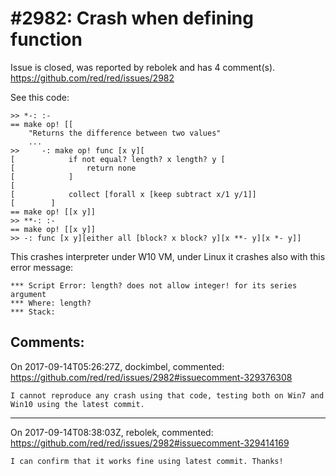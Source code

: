 
#2982: Crash when defining function
================================================================================
Issue is closed, was reported by rebolek and has 4 comment(s).
<https://github.com/red/red/issues/2982>

See this code:
```
>> *-: :-
== make op! [[
    "Returns the difference between two values" 
    ...
>>     -: make op! func [x y][
[            if not equal? length? x length? y [
[                return none
[            ]
[    
[            collect [forall x [keep subtract x/1 y/1]]
[        ]
== make op! [[x y]]
>> **-: :-
== make op! [[x y]]
>> -: func [x y][either all [block? x block? y][x **- y][x *- y]]
```

This crashes interpreter under W10 VM, under Linux it crashes also with this error message:
```
*** Script Error: length? does not allow integer! for its series argument
*** Where: length?
*** Stack: 
```


Comments:
--------------------------------------------------------------------------------

On 2017-09-14T05:26:27Z, dockimbel, commented:
<https://github.com/red/red/issues/2982#issuecomment-329376308>

    I cannot reproduce any crash using that code, testing both on Win7 and Win10 using the latest commit.

--------------------------------------------------------------------------------

On 2017-09-14T08:38:03Z, rebolek, commented:
<https://github.com/red/red/issues/2982#issuecomment-329414169>

    I can confirm that it works fine using latest commit. Thanks!

